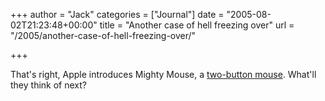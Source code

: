 +++
author = "Jack"
categories = ["Journal"]
date = "2005-08-02T21:23:48+00:00"
title = "Another case of hell freezing over"
url = "/2005/another-case-of-hell-freezing-over/"

+++

That's right, Apple introduces Mighty Mouse, a [two-button mouse][1]. What'll they think of next?

 [1]: http://www.apple.com/mightymouse/